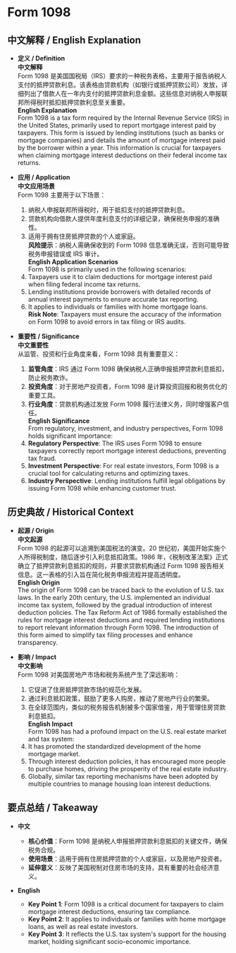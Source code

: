 # Form 1098

## 中文解释 / English Explanation

* **定义 / Definition**  
  **中文解释**  
  Form 1098 是美国国税局（IRS）要求的一种税务表格，主要用于报告纳税人支付的抵押贷款利息。该表格由贷款机构（如银行或抵押贷款公司）发放，详细列出了借款人在一年内支付的抵押贷款利息金额。这些信息对纳税人申报联邦所得税时抵扣抵押贷款利息至关重要。  
  **English Explanation**  
  Form 1098 is a tax form required by the Internal Revenue Service (IRS) in the United States, primarily used to report mortgage interest paid by taxpayers. This form is issued by lending institutions (such as banks or mortgage companies) and details the amount of mortgage interest paid by the borrower within a year. This information is crucial for taxpayers when claiming mortgage interest deductions on their federal income tax returns.

* **应用 / Application**  
  **中文应用场景**  
  Form 1098 主要用于以下场景：  
  1. 纳税人申报联邦所得税时，用于抵扣支付的抵押贷款利息。  
  2. 贷款机构向借款人提供年度利息支付的详细记录，确保税务申报的准确性。  
  3. 适用于拥有住房抵押贷款的个人或家庭。  
  **风险提示**：纳税人需确保收到的 Form 1098 信息准确无误，否则可能导致税务申报错误或 IRS 审计。  
  **English Application Scenarios**  
  Form 1098 is primarily used in the following scenarios:  
  1. Taxpayers use it to claim deductions for mortgage interest paid when filing federal income tax returns.  
  2. Lending institutions provide borrowers with detailed records of annual interest payments to ensure accurate tax reporting.  
  3. It applies to individuals or families with home mortgage loans.  
  **Risk Note**: Taxpayers must ensure the accuracy of the information on Form 1098 to avoid errors in tax filing or IRS audits.

* **重要性 / Significance**  
  **中文重要性**  
  从监管、投资和行业角度来看，Form 1098 具有重要意义：  
  1. **监管角度**：IRS 通过 Form 1098 确保纳税人正确申报抵押贷款利息抵扣，防止税务欺诈。  
  2. **投资角度**：对于房地产投资者，Form 1098 是计算投资回报和税务优化的重要工具。  
  3. **行业角度**：贷款机构通过发放 Form 1098 履行法律义务，同时增强客户信任。  
  **English Significance**  
  From regulatory, investment, and industry perspectives, Form 1098 holds significant importance:  
  1. **Regulatory Perspective**: The IRS uses Form 1098 to ensure taxpayers correctly report mortgage interest deductions, preventing tax fraud.  
  2. **Investment Perspective**: For real estate investors, Form 1098 is a crucial tool for calculating returns and optimizing taxes.  
  3. **Industry Perspective**: Lending institutions fulfill legal obligations by issuing Form 1098 while enhancing customer trust.

## 历史典故 / Historical Context

* **起源 / Origin**  
  **中文起源**  
  Form 1098 的起源可以追溯到美国税法的演变。20 世纪初，美国开始实施个人所得税制度，随后逐步引入利息抵扣政策。1986 年，《税制改革法案》正式确立了抵押贷款利息抵扣的规则，并要求贷款机构通过 Form 1098 报告相关信息。这一表格的引入旨在简化税务申报流程并提高透明度。  
  **English Origin**  
  The origin of Form 1098 can be traced back to the evolution of U.S. tax laws. In the early 20th century, the U.S. implemented an individual income tax system, followed by the gradual introduction of interest deduction policies. The Tax Reform Act of 1986 formally established the rules for mortgage interest deductions and required lending institutions to report relevant information through Form 1098. The introduction of this form aimed to simplify tax filing processes and enhance transparency.

* **影响 / Impact**  
  **中文影响**  
  Form 1098 对美国房地产市场和税务系统产生了深远影响：  
  1. 它促进了住房抵押贷款市场的规范化发展。  
  2. 通过利息抵扣政策，鼓励了更多人购房，推动了房地产行业的繁荣。  
  3. 在全球范围内，类似的税务报告机制被多个国家借鉴，用于管理住房贷款利息抵扣。  
  **English Impact**  
  Form 1098 has had a profound impact on the U.S. real estate market and tax system:  
  1. It has promoted the standardized development of the home mortgage market.  
  2. Through interest deduction policies, it has encouraged more people to purchase homes, driving the prosperity of the real estate industry.  
  3. Globally, similar tax reporting mechanisms have been adopted by multiple countries to manage housing loan interest deductions.

## 要点总结 / Takeaway

* **中文**  
  - **核心价值**：Form 1098 是纳税人申报抵押贷款利息抵扣的关键文件，确保税务合规。  
  - **使用场景**：适用于拥有住房抵押贷款的个人或家庭，以及房地产投资者。  
  - **延伸意义**：反映了美国税制对住房市场的支持，具有重要的社会经济意义。  

* **English**  
  - **Key Point 1**: Form 1098 is a critical document for taxpayers to claim mortgage interest deductions, ensuring tax compliance.  
  - **Key Point 2**: It applies to individuals or families with home mortgage loans, as well as real estate investors.  
  - **Key Point 3**: It reflects the U.S. tax system's support for the housing market, holding significant socio-economic importance.